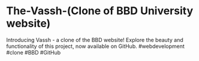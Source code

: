 # The-Vassh-(Clone of BBD University website) 
Introducing Vassh - a clone of the BBD website! Explore the beauty and functionality of this project, now available on GitHub. #webdevelopment #clone #BBD #GitHub
